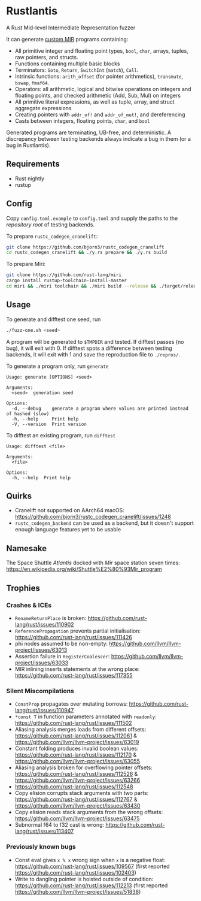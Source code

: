 # Rustlantis
A Rust Mid-level Intermediate Representation fuzzer

It can generate [custom MIR](https://doc.rust-lang.org/std/intrinsics/mir/index.html) programs containing:
- All primitive integer and floating point types, `bool`, `char`, arrays,
tuples, raw pointers, and structs.
- Functions containing multiple basic blocks
- Terminators: `Goto`, `Return`, `SwitchInt` (`match`), `Call`.
- Intrinsic functions: `arith_offset` (for pointer arithmetics), `transmute`,
`bswap`, `fmaf64`.
- Operators: all arithmetic, logical and bitwise operations on integers
and floating points, and checked arithmetic (Add, Sub, Mul) on integers
- All primitive literal expressions, as well as tuple, array, and struct
aggregate expressions
- Creating pointers with `addr_of!` and `addr_of_mut!`, and dereferencing
- Casts between integers, floating points, `char`, and `bool`

Generated programs are terminating, UB-free, and deterministic. A discrepancy between testing backends
always indicate a bug in them (or a bug in Rustlantis).

## Requirements
- Rust nightly
- rustup

## Config
Copy `config.toml.example` to `config.toml` and supply the paths to the *repository root* of testing backends.

To prepare `rustc_codegen_cranelift`:
```bash
git clone https://github.com/bjorn3/rustc_codegen_cranelift
cd rustc_codegen_cranelift && ./y.rs prepare && ./y.rs build
```

To prepare Miri:
```bash
git clone https://github.com/rust-lang/miri
cargo install rustup-toolchain-install-master
cd miri && ./miri toolchain && ./miri build --release && ./target/release/cargo-miri miri setup
```

## Usage

To generate and difftest one seed, run

```bash
./fuzz-one.sh <seed>
```

A program will be generated to `$TMPDIR` and tested. If difftest passes (no bug), it will exit with 0. If difftest spots a difference between testing backends, it will exit with 1 and save the reproduction file to `./repros/`.

To generate a program only, run `generate`
```
Usage: generate [OPTIONS] <seed>

Arguments:
  <seed>  generation seed

Options:
  -d, --debug    generate a program where values are printed instead of hashed (slow)
  -h, --help     Print help
  -V, --version  Print version
```

To difftest an existing program, run `difftest`
```
Usage: difftest <file>

Arguments:
  <file>  

Options:
  -h, --help  Print help
```

## Quirks
- Cranelift not supported on AArch64 macOS: https://github.com/bjorn3/rustc_codegen_cranelift/issues/1248
- `rustc_codegen_backend` can be used as a backend, but it doesn't support enough language features yet to be usable

## Namesake
The Space Shuttle *Atlantis* docked with *Mir* space station seven times: https://en.wikipedia.org/wiki/Shuttle%E2%80%93Mir_program

## Trophies

### Crashes & ICEs
- `RenameReturnPlace` is broken: https://github.com/rust-lang/rust/issues/110902
- `ReferencePropagation` prevents partial initialisation: https://github.com/rust-lang/rust/issues/111426
- phi nodes assumed to be non-empty: https://github.com/llvm/llvm-project/issues/63013
- Assertion failure in `RegisterCoalescer`: https://github.com/llvm/llvm-project/issues/63033
- MIR inlining inserts statements at the wrong place: https://github.com/rust-lang/rust/issues/117355

### Silent Miscompilations
- `ConstProp` propagates over mutating borrows: https://github.com/rust-lang/rust/issues/110947
- `*const T` in function parameters annotated with `readonly`: https://github.com/rust-lang/rust/issues/111502
- Aliasing analysis merges loads from different offsets: https://github.com/rust-lang/rust/issues/112061 & https://github.com/llvm/llvm-project/issues/63019
- Constant folding produces invalid boolean values: https://github.com/rust-lang/rust/issues/112170 & https://github.com/llvm/llvm-project/issues/63055
- Aliasing analysis broken for overflowing pointer offsets: https://github.com/rust-lang/rust/issues/112526 & https://github.com/llvm/llvm-project/issues/63266
- https://github.com/rust-lang/rust/issues/112548
- Copy elision corrupts stack arguments with two parts: https://github.com/rust-lang/rust/issues/112767 & https://github.com/llvm/llvm-project/issues/63430
- Copy elision reads stack arguments from the wrong offsets: https://github.com/llvm/llvm-project/issues/63475
- Subnormal f64 to f32 cast is wrong: https://github.com/rust-lang/rust/issues/113407

### Previously known bugs
- Const eval gives `x % x` wrong sign when `x` is a negative float: https://github.com/rust-lang/rust/issues/109567 (first reported https://github.com/rust-lang/rust/issues/102403)
- Write to dangling pointer is hoisted outside of condition: https://github.com/rust-lang/rust/issues/112213 (first reported https://github.com/llvm/llvm-project/issues/51838)
